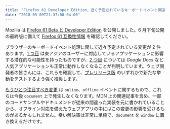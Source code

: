 ```yaml
---
title: "Firefox 61 Developer Edition、近く予定されているキーボードイベント関連の変更、正しいオフライン対応"
date: "2018-05-09T21:37:00-04:00"
---
```

Mozilla は [Firefox 61 Beta と Developer Edition](https://www.mozilla.org/firefox/channel/desktop/) を公開しました。6 月下旬公開の最終版に備えて [Firefox 61 互換性情報](https://www.fxsitecompat.com/ja/versions/61/) を確認してください。

ブラウザーのキーボードイベント処理に関して近々予定されている変更が 2 件あります。[1 つ目](https://www.fxsitecompat.com/ja/docs/2018/keydown-and-keyup-events-will-soon-be-fired-during-ime-composition/) は東アジアのユーザーに対応しているアプリケーションに影響する潜在的な可能性を持ったものですが、[2 つ目](https://www.fxsitecompat.com/ja/docs/2018/non-printable-keys-will-soon-stop-firing-keypress-event/) については *Google Docs* など人気アプリケーションも正常に動作しなくなることが判明しています。ウェブ開発者の皆さんには、これらを確認して、[プレリリース版](https://www.mozilla.org/firefox/channel/desktop/) のいずれかで新たな挙動をテストするよう強く推奨します。

[もうひとつ注目すべき変更](https://www.fxsitecompat.com/ja/docs/2018/online-offline-events-are-no-longer-fired-on-document-and-document-body/) は `online`、`offline` イベントに関するもので、これらは今後 `document` 上で発生しなくなります。MDN 上の関連記事を含め、一部のコードサンプルやドキュメントが従来の間違った実装を元に書かれていることから、オフライン対応を備えたウェブアプリの中にはこの変更の影響を受けるものがあるかもしれません。幸い解決策は非常に単純で、`document` を `window` に置き換えるだけです。

